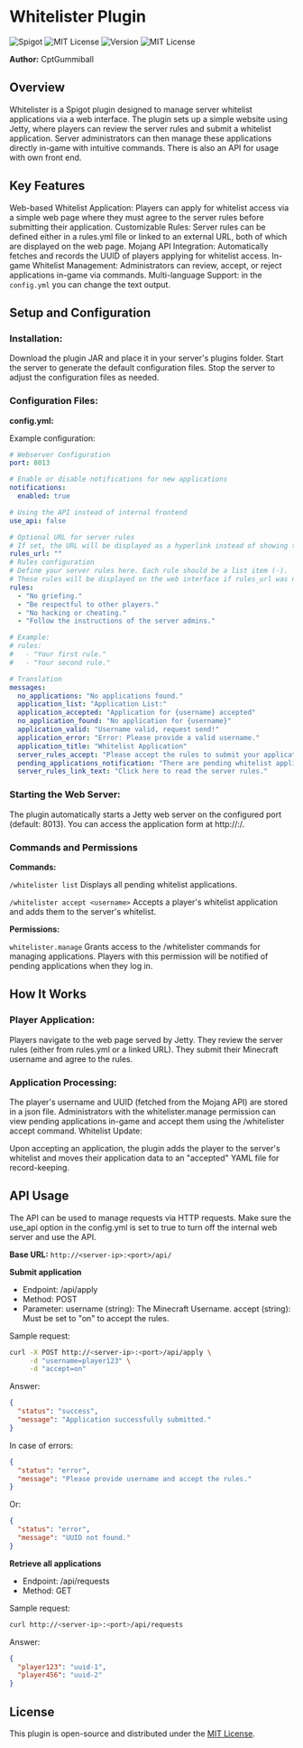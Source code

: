 # Whitelister Plugin
![Spigot](https://img.shields.io/badge/Spigot-1.20.x-yellow.svg)
![MIT License](https://img.shields.io/badge/PaperMC-1.20.x-blue.svg)
![Version](https://img.shields.io/badge/Version-1.1.5-gray.svg)
![MIT License](https://img.shields.io/badge/License-MIT-green.svg)

**Author:** CptGummiball

## Overview
Whitelister is a Spigot plugin designed to manage server whitelist applications via a web interface. The plugin sets up a simple website using Jetty, where players can review the server rules and submit a whitelist application. Server administrators can then manage these applications directly in-game with intuitive commands. There is also an API for usage with own front end.

## Key Features
Web-based Whitelist Application: Players can apply for whitelist access via a simple web page where they must agree to the server rules before submitting their application.
Customizable Rules: Server rules can be defined either in a rules.yml file or linked to an external URL, both of which are displayed on the web page.
Mojang API Integration: Automatically fetches and records the UUID of players applying for whitelist access.
In-game Whitelist Management: Administrators can review, accept, or reject applications in-game via commands.
Multi-language Support: in the ``config.yml`` you can change the text output.

## Setup and Configuration
### Installation:

Download the plugin JAR and place it in your server's plugins folder.
Start the server to generate the default configuration files.
Stop the server to adjust the configuration files as needed.

### Configuration Files:

**config.yml:**

Example configuration:
````yaml
# Webserver Configuration
port: 8013

# Enable or disable notifications for new applications
notifications:
  enabled: true

# Using the API instead of internal frontend
use_api: false

# Optional URL for server rules
# If set, the URL will be displayed as a hyperlink instead of showing the rules from rules section.
rules_url: ""
# Rules configuration
# Define your server rules here. Each rule should be a list item (-).
# These rules will be displayed on the web interface if rules_url was not set.
rules:
  - "No griefing."
  - "Be respectful to other players."
  - "No hacking or cheating."
  - "Follow the instructions of the server admins."

# Example:
# rules:
#   - "Your first rule."
#   - "Your second rule."

# Translation
messages:
  no_applications: "No applications found."
  application_list: "Application List:"
  application_accepted: "Application for {username} accepted"
  no_application_found: "No application for {username}"
  application_valid: "Username valid, request send!"
  application_error: "Error: Please provide a valid username."
  application_title: "Whitelist Application"
  server_rules_accept: "Please accept the rules to submit your application."
  pending_applications_notification: "There are pending whitelist applications."
  server_rules_link_text: "Click here to read the server rules."
````

### Starting the Web Server:

The plugin automatically starts a Jetty web server on the configured port (default: 8013). You can access the application form at http://<your-server-ip>:<port>/.

### Commands and Permissions
**Commands:**

``/whitelister list``
Displays all pending whitelist applications.

``/whitelister accept <username>``
Accepts a player's whitelist application and adds them to the server's whitelist.

**Permissions:**

``whitelister.manage``
Grants access to the /whitelister commands for managing applications. Players with this permission will be notified of pending applications when they log in.

## How It Works

### Player Application:

Players navigate to the web page served by Jetty.
They review the server rules (either from rules.yml or a linked URL).
They submit their Minecraft username and agree to the rules.

### Application Processing:

The player's username and UUID (fetched from the Mojang API) are stored in a json file.
Administrators with the whitelister.manage permission can view pending applications in-game and accept them using the /whitelister accept command.
Whitelist Update:

Upon accepting an application, the plugin adds the player to the server's whitelist and moves their application data to an "accepted" YAML file for record-keeping.

## API Usage
The API can be used to manage requests via HTTP requests. Make sure the use_api option in the config.yml is set to true to turn off the internal web server and use the API.

**Base URL:** ``http://<server-ip>:<port>/api/``

**Submit application**
- Endpoint: /api/apply
- Method: POST
- Parameter:
username (string): The Minecraft Username.
accept (string): Must be set to "on" to accept the rules.

Sample request:
````bash
curl -X POST http://<server-ip>:<port>/api/apply \
     -d "username=player123" \
     -d "accept=on"
````
Answer:
````json
{
  "status": "success",
  "message": "Application successfully submitted."
}
````
In case of errors:

````json
{
  "status": "error",
  "message": "Please provide username and accept the rules."
}
````
Or:
````json
{
  "status": "error",
  "message": "UUID not found."
}
````

**Retrieve all applications**
- Endpoint: /api/requests
- Method: GET

Sample request:

````bash
curl http://<server-ip>:<port>/api/requests
````
Answer:
````json
{
  "player123": "uuid-1",
  "player456": "uuid-2"
}
````

## License
This plugin is open-source and distributed under the [MIT License](LICENSE).
